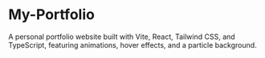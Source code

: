 # My-Portfolio
A personal portfolio website built with Vite, React, Tailwind CSS, and TypeScript, featuring animations, hover effects, and a particle background.

